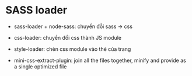# SASS loader

+ sass-loader + node-sass: chuyển đỗi sass -> css
+ css-loader: chuyển đổi css thành JS module
+ style-loader: chèn css module vào thẻ <style></style> của trang

+ mini-css-extract-plugin: join all the files together, minify and provide as a single optimized file